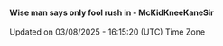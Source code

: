 #### Wise man says only fool rush in - McKidKneeKaneSir
Updated on 03/08/2025 - 16:15:20 (UTC) Time Zone
